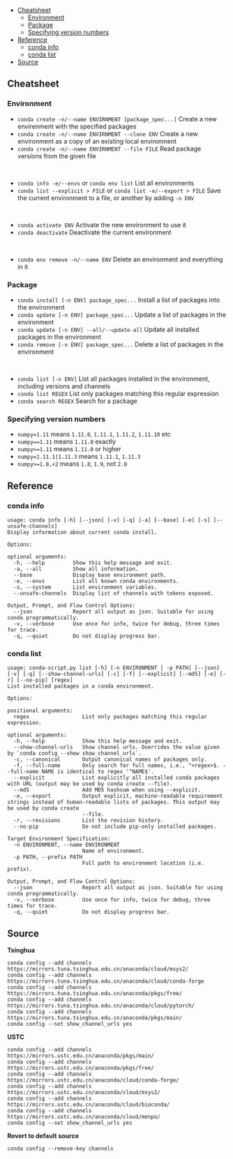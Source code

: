 <!-- TOC -->

- [Cheatsheet](#cheatsheet)
  - [Environment](#environment)
  - [Package](#package)
  - [Specifying version numbers](#specifying-version-numbers)
- [Reference](#reference)
  - [conda info](#conda-info)
  - [conda list](#conda-list)
- [Source](#source)

<!-- /TOC -->

## Cheatsheet
### Environment
- `conda create -n/--name ENVIRNMENT [package_spec...]` Create a new envirenment with the specified packages
- `conda create -n/--name ENVIRNMENT --clone ENV` Create a new environment as a copy of an existing local environment
- `conda create -n/--name ENVIRNMENT --file FILE` Read package versions from the given file
<br>

- `conda info -e/--envs` or `conda env list` List all environments
- `conda list --explicit > FILE` or `conda list -e/--export > FILE` Save the current environment to a file, or another by adding `-n ENV`
<br>

- `conda activate ENV` Activate the new environment to use it
- `conda deactivate` Deactivate the current environment
<br>

- `conda env remove -n/--name ENV` Delete an environment and everything in it

### Package
- `conda install [-n ENV] package_spec...` Install a list of packages into the environment
- `conda update [-n ENV] package_spec...` Update a list of packages in the environment
- `conda update [-n ENV] --all/--update-all` Update all installed packages in the environment
- `conda remove [-n ENV] package_spec...` Delete a list of packages in the environment
<br>

- `conda list [-n ENV]` List all packages installed in the environment, including versions and channels
- `conda list REGEX` List only packages matching this regular expression
- `conda search REGEX` Search for a package

### Specifying version numbers
- `numpy=1.11` means `1.11.0`, `1.11.1`, `1.11.2`, `1.11.18` etc
- `numpy==1.11` means `1.11.0` exactly
- `numpy>=1.11` means `1.11.0` or higher
- `numpy=1.11.1|1.11.3` means `1.11.1`, `1.11.3`
- `numpy>=1.8,<2` means `1.8`, `1.9`, not `2.0`





## Reference
### conda info
```shell
usage: conda info [-h] [--json] [-v] [-q] [-a] [--base] [-e] [-s] [--unsafe-channels]
Display information about current conda install.

Options:

optional arguments:
  -h, --help         Show this help message and exit.
  -a, --all          Show all information.
  --base             Display base environment path.
  -e, --envs         List all known conda environments.
  -s, --system       List environment variables.
  --unsafe-channels  Display list of channels with tokens exposed.

Output, Prompt, and Flow Control Options:
  --json             Report all output as json. Suitable for using conda programmatically.
  -v, --verbose      Use once for info, twice for debug, three times for trace.
  -q, --quiet        Do not display progress bar.
```

### conda list
```shell
usage: conda-script.py list [-h] [-n ENVIRONMENT | -p PATH] [--json] [-v] [-q] [--show-channel-urls] [-c] [-f] [--explicit] [--md5] [-e] [-r] [--no-pip] [regex]
List installed packages in a conda environment.

Options:

positional arguments:
  regex                 List only packages matching this regular expression.

optional arguments:
  -h, --help            Show this help message and exit.
  --show-channel-urls   Show channel urls. Overrides the value given by `conda config --show show_channel_urls`.
  -c, --canonical       Output canonical names of packages only.
  -f, --full-name       Only search for full names, i.e., ^<regex>$. --full-name NAME is identical to regex '^NAME$'.
  --explicit            List explicitly all installed conda packages with URL (output may be used by conda create --file).
  --md5                 Add MD5 hashsum when using --explicit.
  -e, --export          Output explicit, machine-readable requirement strings instead of human-readable lists of packages. This output may be used by conda create
                        --file.
  -r, --revisions       List the revision history.
  --no-pip              Do not include pip-only installed packages.

Target Environment Specification:
  -n ENVIRONMENT, --name ENVIRONMENT
                        Name of environment.
  -p PATH, --prefix PATH
                        Full path to environment location (i.e. prefix).

Output, Prompt, and Flow Control Options:
  --json                Report all output as json. Suitable for using conda programmatically.
  -v, --verbose         Use once for info, twice for debug, three times for trace.
  -q, --quiet           Do not display progress bar.
```


## Source
**Tsinghua**
```shell
conda config --add channels https://mirrors.tuna.tsinghua.edu.cn/anaconda/cloud/msys2/
conda config --add channels https://mirrors.tuna.tsinghua.edu.cn/anaconda/cloud/conda-forge
conda config --add channels https://mirrors.tuna.tsinghua.edu.cn/anaconda/pkgs/free/
conda config --add channels https://mirrors.tuna.tsinghua.edu.cn/anaconda/cloud/pytorch/
conda config --add channels https://mirrors.tuna.tsinghua.edu.cn/anaconda/pkgs/main/
conda config --set show_channel_urls yes
```
**USTC**
```shell
conda config --add channels https://mirrors.ustc.edu.cn/anaconda/pkgs/main/
conda config --add channels https://mirrors.ustc.edu.cn/anaconda/pkgs/free/
conda config --add channels https://mirrors.ustc.edu.cn/anaconda/cloud/conda-forge/
conda config --add channels https://mirrors.ustc.edu.cn/anaconda/cloud/msys2/
conda config --add channels https://mirrors.ustc.edu.cn/anaconda/cloud/bioconda/
conda config --add channels https://mirrors.ustc.edu.cn/anaconda/cloud/menpo/
conda config --set show_channel_urls yes
```
**Revert to default source**
```shell
conda config --remove-key channels
```


